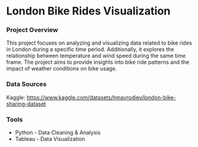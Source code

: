 # London Bike Rides Visualization

### Project Overview
This project focuses on analyzing and visualizing data related to bike rides in London during a specific time period. Additionally, it explores the relationship between temperature and wind speed during the same time frame. The project aims to provide insights into bike ride patterns and the impact of weather conditions on bike usage.

### Data Sources
Kaggle:
https://www.kaggle.com/datasets/hmavrodiev/london-bike-sharing-dataset

### Tools
- Python - Data Cleaning & Analysis
- Tableau - Data Visualization

